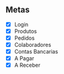 Metas 
------------ 
 - [x] Login            
 - [x] Produtos         
 - [x] Pedidos          
 - [x] Colaboradores    
 - [x] Contas Bancarias 
 - [x] A Pagar          
 - [x] A Receber          
